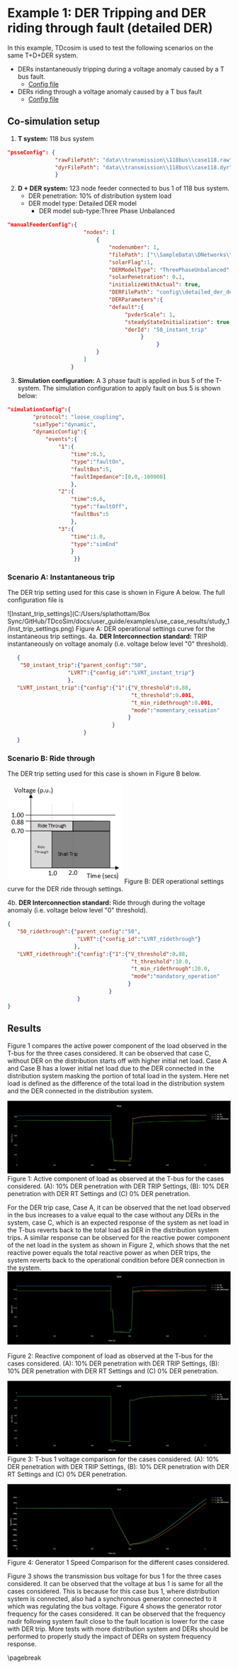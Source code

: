 
# Example 1: DER Tripping and DER riding through fault (detailed DER)

In this example, TDcosim is used to test the following scenarios on the same T+D+DER system.
* DERs instantaneously tripping during a voltage anomaly caused by a T bus fault.
  * [Config file](https://github.com/tdcosim/TDcoSim/tree/master/tdcosim/examples/example_1a_config_case118_dynamics_tripping_detailed_der.json)
* DERs riding through a voltage anomaly caused by a T bus fault
  * [Config file](https://github.com/tdcosim/TDcoSim/tree/master/tdcosim/examples/example_1b_config_case118_dynamics_ridethrough_detailed_der.json)

## Co-simulation setup
1. **T system:** 118 bus system

```json
"psseConfig": {    
		       "rawFilePath": "data\\transmission\\118bus\\case118.raw",
			   "dyrFilePath": "data\\transmission\\118bus\\case118.dyr"
               }
```

2. **D + DER system:** 123 node feeder connected to bus 1 of 118 bus system.
   * DER penetration: 10% of distribution system load
   * DER model type: Detailed DER model
      * DER model sub-type:Three Phase Unbalanced

```json
"manualFeederConfig":{
                        "nodes": [
                            {
                                "nodenumber": 1,
                                "filePath": ["\\SampleData\\DNetworks\\123Bus\\case123ZIP.dss"],
                                "solarFlag":1,
                                "DERModelType": "ThreePhaseUnbalanced",
                                "solarPenetration": 0.1,
                                "initializeWithActual": true,
                                "DERFilePath": "config\\detailed_der_default.json", 
                                "DERParameters":{
                                "default":{
                                     "pvderScale": 1, 
                                     "steadyStateInitialization": true, 
                                     "derId": "50_instant_trip"                 
                                          }
                                               }
                            }
                        ]
                    }
```
3. **Simulation configuration:** A 3 phase fault is applied in bus 5 of the T-system. The simulation configuration to apply fault on bus 5 is shown below:

```json
"simulationConfig":{
	    "protocol": "loose_coupling", 
        "simType":"dynamic",
        "dynamicConfig":{
            "events":{
                "1":{
                    "time":0.5,
                    "type":"faultOn",
                    "faultBus":5,
                    "faultImpedance":[0.0,-100000]
                    },
                "2":{
                    "time":0.6,
                    "type":"faultOff",                    
                    "faultBus":5
                    },
                "3":{
                    "time":1.0,
                    "type":"simEnd"                    
	                }
                     }}
```

### Scenario A: Instantaneous trip
The DER trip setting used for this case is shown in Figure A below. The full configuration file is 

![Instant_trip_settings](C:/Users/splathottam/Box Sync/GitHub/TDcoSim/docs/user_guide/examples/use_case_results/study_1/Inst_trip_settings.png)
Figure A: DER operational settings curve for the instantaneous trip settings.
4a. **DER Interconnection standard:** TRIP instantaneously on voltage anomaly (i.e. voltage below level "0" threshold).

```json
   {
    "50_instant_trip":{"parent_config":"50",
   				   "LVRT":{"config_id":"LVRT_instant_trip"}
   	 			   },
   "LVRT_instant_trip":{"config":{"1":{"V_threshold":0.88,
                                       "t_threshold":0.001,
                                       "t_min_ridethrough":0.001,
                                       "mode":"momentary_cessation"
                                      }
                                 }
                        }
   }
```
### Scenario B: Ride through

The DER trip setting used for this case is shown in Figure B below.

 ![Ride_through_settings](./use_case_results/study_1/Ride_through_settings.png)
Figure B: DER operational settings curve for the DER ride through settings.

4b. **DER Interconnection standard:** Ride through during the voltage anomaly (i.e. voltage below level "0" threshold).

```json
{
   "50_ridethrough":{"parent_config":"50",
                      "LVRT":{"config_id":"LVRT_ridethrough"}
                     },
   "LVRT_ridethrough":{"config":{"1":{"V_threshold":0.88,
                                       "t_threshold":10.0,
                                       "t_min_ridethrough":20.0,
                                       "mode":"mandatory_operation"
                                      }
                                }
                      }
}
```

## Results
Figure 1 compares the active power component of the load observed in the T-bus for the three cases considered. It can be observed that case C, without DER on the distribution starts off with higher initial net load. Case A and Case B has a lower initial net load due to the DER connected in the distribution system masking the portion of total load in the system. Here net load is defined as the difference of the total load in the distribution system and the DER connected in the distribution system. 

![Pload comparison](./use_case_results/example_1/pload_comparison_bus_1.png)
Figure 1: Active component of load as observed at the T-bus for the cases considered. (A): 10% DER penetration with DER TRIP Settings, (B): 10% DER penetration with DER RT Settings and (C) 0% DER penetration.

For the DER trip case, Case A, it can be observed that the net load observed in the bus increases to a value equal to the case without any DERs in the system, case C, which is an expected response of the system as net load in the T-bus reverts back to the total load as DER in the distribution system trips. A similar response can be observed for the reactive power component of the net load in the system as shown in Figure 2, which shows that the net reactive power equals the total reactive power as when DER trips, the system reverts back to the operational condition before DER connection in the system.
![Qload comparison](./use_case_results/example_1/qload_comparison_bus_1.png)

Figure 2: Reactive component of load as observed at the T-bus for the cases considered. (A): 10% DER penetration with DER TRIP Settings, (B): 10% DER penetration with DER RT Settings and (C) 0% DER penetration.

![Bus voltage comparison](./use_case_results/example_1/volt_comparison_bus_1.png)
Figure 3:  T-bus 1 voltage comparison for the cases considered. (A): 10% DER penetration with DER TRIP Settings, (B): 10% DER penetration with DER RT Settings and (C) 0% DER penetration.

![speed comparison](./use_case_results/example_1/genspeed_comparison_bus_1.png)
Figure 4:  Generator 1 Speed Comparison for the different cases considered.

Figure 3 shows the transmission bus voltage for bus 1 for the three cases considered. It can be observed that the voltage at bus 1 is same for all the cases considered. This is because for this case bus 1, where distribution system is connected, also had a synchronous generator connected to it which was regulating the bus voltage. Figure 4 shows the generator rotor frequency for the cases considered. It can be observed that the frequency nadir following system fault close to the fault location is lower for the case with DER trip. More tests with more distribution system and DERs should be performed to properly study the impact of DERs on system frequency response.

\pagebreak